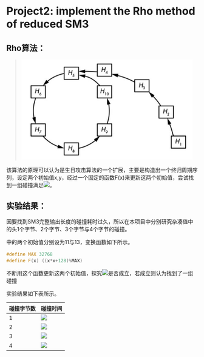 # Project2: implement the Rho method of reduced SM3

## Rho算法：


> <img src=".\md_image\20230330-sm3-public.jpg" alt="image-20230703174051013" style="zoom: 67%;" />

该算法的原理可以认为是生日攻击算法的一个扩展，主要是构造出一个终归周期序列，设定两个初始值x,y，经过一个固定的函数F(x)来更新这两个初始值，尝试找到一组碰撞满足![](https://latex.codecogs.com/svg.image?&space;H(x_i)=H(H(x_i)))。



## 实验结果：

因要找到SM3完整输出长度的碰撞耗时过久，所以在本项目中分别研究杂凑值中的头1个字节、2个字节、3个字节与4个字节的碰撞。

中的两个初始值分别设为11与13，变换函数如下所示。
```c++
#define MAX 32768
#define F(x) ((x*x+128)%MAX)
```
不断用这个函数更新这两个初始值，探究![](https://latex.codecogs.com/svg.image?&space;H(x_i)=H(H(y_i)))是否成立，若成立则认为找到了一组碰撞

实验结果如下表所示。

| 碰撞字节数 | 碰撞时间                                         |
| ---------- | ------------------------------------------------ |
| 1          | ![](https://latex.codecogs.com/svg.image?1453us) |
| 2          | ![](https://latex.codecogs.com/svg.image?1488us) |
| 3          | ![](https://latex.codecogs.com/svg.image?1516us) |
| 4          | ![](https://latex.codecogs.com/svg.image?1723us) |

